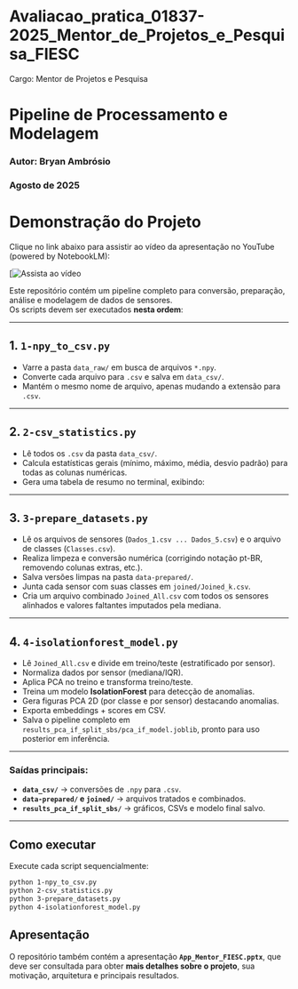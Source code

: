 # Avaliacao_pratica_01837-2025_Mentor_de_Projetos_e_Pesquisa_FIESC
Cargo: Mentor de Projetos e Pesquisa


# Pipeline de Processamento e Modelagem  
### Autor: Bryan Ambrósio  
### Agosto de 2025


# Demonstração do Projeto

Clique no link abaixo para assistir ao vídeo da apresentação no YouTube (powered by NotebookLM):

[![Assista ao vídeo](https://www.youtube.com/watch?v=3FwqcLI_4Ao)

Este repositório contém um pipeline completo para conversão, preparação, análise e modelagem de dados de sensores.  
Os scripts devem ser executados **nesta ordem**:  

---

## 1. `1-npy_to_csv.py`  
- Varre a pasta `data_raw/` em busca de arquivos `*.npy`.  
- Converte cada arquivo para `.csv` e salva em `data_csv/`.  
- Mantém o mesmo nome de arquivo, apenas mudando a extensão para `.csv`.  

---

## 2. `2-csv_statistics.py`  
- Lê todos os `.csv` da pasta `data_csv/`.  
- Calcula estatísticas gerais (mínimo, máximo, média, desvio padrão) para todas as colunas numéricas.  
- Gera uma tabela de resumo no terminal, exibindo:  


---

## 3. `3-prepare_datasets.py`  
- Lê os arquivos de sensores (`Dados_1.csv ... Dados_5.csv`) e o arquivo de classes (`Classes.csv`).  
- Realiza limpeza e conversão numérica (corrigindo notação pt-BR, removendo colunas extras, etc.).  
- Salva versões limpas na pasta `data-prepared/`.  
- Junta cada sensor com suas classes em `joined/Joined_k.csv`.  
- Cria um arquivo combinado `Joined_All.csv` com todos os sensores alinhados e valores faltantes imputados pela mediana.  

---

## 4. `4-isolationforest_model.py`  
- Lê `Joined_All.csv` e divide em treino/teste (estratificado por sensor).  
- Normaliza dados por sensor (mediana/IQR).  
- Aplica PCA no treino e transforma treino/teste.  
- Treina um modelo **IsolationForest** para detecção de anomalias.  
- Gera figuras PCA 2D (por classe e por sensor) destacando anomalias.  
- Exporta embeddings + scores em CSV.  
- Salva o pipeline completo em `results_pca_if_split_sbs/pca_if_model.joblib`, pronto para uso posterior em inferência.  

---

### Saídas principais:
- **`data_csv/`** → conversões de `.npy` para `.csv`.  
- **`data-prepared/` e `joined/`** → arquivos tratados e combinados.  
- **`results_pca_if_split_sbs/`** → gráficos, CSVs e modelo final salvo.  

---

## Como executar
Execute cada script sequencialmente:  

```bash
python 1-npy_to_csv.py
python 2-csv_statistics.py
python 3-prepare_datasets.py
python 4-isolationforest_model.py
```

## Apresentação  

O repositório também contém a apresentação **`App_Mentor_FIESC.pptx`**, que deve ser consultada para obter **mais detalhes sobre o projeto**, sua motivação, arquitetura e principais resultados.  
